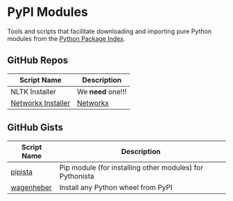 # PyPI Modules

Tools and scripts that facilitate downloading and importing pure Python modules from the [Python Package Index][].

GitHub Repos
------------
	
| Script Name            | Description    | 
| ---------------------- | -------------- | 
| NLTK Installer         | We **need** one!!! |
| [Networkx Installer][] | [Networkx]     |


GitHub Gists
------------

| Script Name        | Description   | 
| -------------      | ------------- | 
| [pipista][]    | Pip module (for installing other modules) for Pythonista |
| [wagenheber][] | Install any Python wheel from PyPI |


[Python Package Index]: https://pypi.python.org/pypi
[Networkx]: https://pypi.python.org/pypi/networkx
[Networkx Installer]: https://github.com/Vik2015/pythonista-installers/tree/master
[pipista]: https://gist.github.com/pudquick/4116558
[wagenheber]: https://gist.github.com/SpotlightKid/dba8f308ad99c2f5afb8
